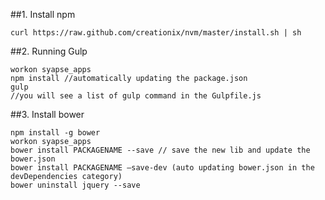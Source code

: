 ##1. Install npm
```
curl https://raw.github.com/creationix/nvm/master/install.sh | sh
```

##2. Running Gulp

```
workon syapse_apps
npm install //automatically updating the package.json
gulp
//you will see a list of gulp command in the Gulpfile.js
```
##3. Install bower

```
npm install -g bower
workon syapse_apps
bower install PACKAGENAME --save // save the new lib and update the bower.json
bower install PACKAGENAME —save-dev (auto updating bower.json in the devDependencies category)
bower uninstall jquery --save
```
